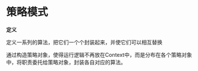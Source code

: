 # 策略模式

**定义**

定义一系列的算法，把它们一个个封装起来，并使它们可以相互替换

通过构造策略对象，使得运行逻辑不再放在Context中，而是分布在各个策略对象中，将职责委托给策略对象，封装各自对应的算法。
